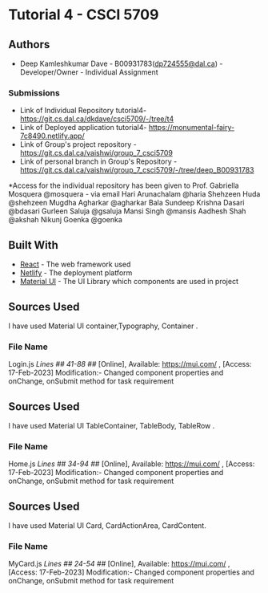 # Tutorial 4 - CSCI 5709

## Authors

* Deep Kamleshkumar Dave - B00931783(dp724555@dal.ca) - Developer/Owner - Individual Assignment

### Submissions

* Link of Individual Repository tutorial4- https://git.cs.dal.ca/dkdave/csci5709/-/tree/t4
* Link of Deployed application tutorial4- https://monumental-fairy-7c8490.netlify.app/
* Link of Group's project repository - https://git.cs.dal.ca/vaishwi/group_7_csci5709
* Link of personal branch in Group's Repository - https://git.cs.dal.ca/vaishwi/group_7_csci5709/-/tree/deep_B00931783

*Access for the individual repository has been given to
Prof. Gabriella Mosquera @mosquera - via email
Hari Arunachalam @haria
Shehzeen Huda @shehzeen
Mugdha Agharkar @agharkar
Bala Sundeep Krishna Dasari @bdasari
Gurleen Saluja @gsaluja
Mansi Singh @mansis
Aadhesh Shah @akshah
Nikunj Goenka @goenka

## Built With

* [React](https://reactjs.org/) - The web framework used
* [Netlify](https://www.netlify.com/) - The deployment platform
* [Material UI](https://mui.com/) - The UI Library which components are used in project

## Sources Used
I have used Material UI container,Typography, Container .
### File Name
Login.js
*Lines ## 41-88 ##*
[Online], Available: https://mui.com/ , [Access: 17-Feb-2023]
Modification:- Changed component properties and onChange, onSubmit method for task requirement


## Sources Used
I have used Material UI TableContainer, TableBody, TableRow .
### File Name
Home.js
*Lines ## 34-94 ##*
[Online], Available: https://mui.com/ , [Access: 17-Feb-2023]
Modification:- Changed component properties and onChange, onSubmit method for task requirement

## Sources Used
I have used Material UI Card, CardActionArea, CardContent.
### File Name
MyCard.js
*Lines ## 24-54 ##*
[Online], Available: https://mui.com/ , [Access: 17-Feb-2023]
Modification:- Changed component properties and onChange, onSubmit method for task requirement